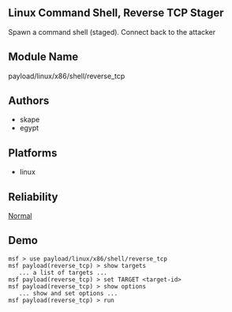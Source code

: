 ## Linux Command Shell, Reverse TCP Stager

Spawn a command shell (staged). Connect back to the attacker


## Module Name
payload/linux/x86/shell/reverse_tcp

## Authors
* skape
* egypt





## Platforms
* linux

## Reliability
[Normal](https://github.com/rapid7/metasploit-framework/wiki/Exploit-Ranking)

## Demo

```
msf > use payload/linux/x86/shell/reverse_tcp
msf payload(reverse_tcp) > show targets
   ... a list of targets ...
msf payload(reverse_tcp) > set TARGET <target-id>
msf payload(reverse_tcp) > show options
   ... show and set options ...
msf payload(reverse_tcp) > run
```
    
    